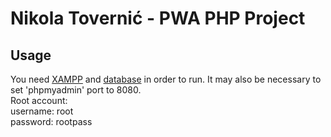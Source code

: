# Nikola Tovernić - PWA PHP Project

## Usage
You need [XAMPP](https://www.apachefriends.org/index.html) and [database](https://drive.google.com/file/d/1NBywFgHeIamHtVjxmA1KgfDYMA_PmnVb/view?usp=sharing) in order to run.
It may also be necessary to set 'phpmyadmin' port to 8080.  
Root account:  
username: root  
password: rootpass

